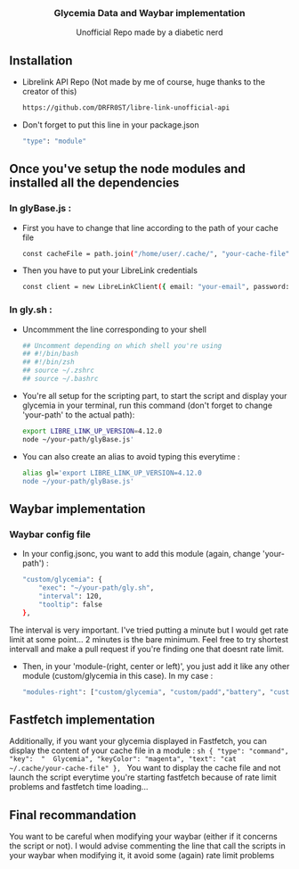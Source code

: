 <br />
<div align="center">
  <h3 align="center">Glycemia Data and Waybar implementation</h3>

  <p align="center">
    Unofficial Repo made by a diabetic nerd
  </p>
</div>

## Installation
* Librelink API Repo (Not made by me of course, huge thanks to the creator of this)
    ```sh 
    https://github.com/DRFR0ST/libre-link-unofficial-api
    ```
* Don't forget to put this line in your package.json
    ```sh
    "type": "module"
    ```
## Once you've setup the node modules and installed all the dependencies
### In glyBase.js : 
* First you have to change that line according to the path of your cache file
    ```sh
    const cacheFile = path.join("/home/user/.cache/", "your-cache-file");
    ```
* Then you have to put your LibreLink credentials
    ```sh
    const client = new LibreLinkClient({ email: "your-email", password: "your-password" });
    ```
### In gly.sh : 
* Uncommment the line corresponding to your shell
    ```sh
    ## Uncomment depending on which shell you're using
    ## #!/bin/bash
    ## #!/bin/zsh
    ## source ~/.zshrc
    ## source ~/.bashrc
    ```
* You're all setup for the scripting part, to start the script and display your glycemia in your terminal, run this command (don't forget to change 'your-path' to the actual path):
    ```sh
    export LIBRE_LINK_UP_VERSION=4.12.0
    node ~/your-path/glyBase.js'
    ```
* You can also create an alias to avoid typing this everytime :
    ```sh
    alias gl='export LIBRE_LINK_UP_VERSION=4.12.0
    node ~/your-path/glyBase.js'
    ```

## Waybar implementation
### Waybar config file 
* In your config.jsonc, you want to add this module (again, change 'your-path') : 
    ```sh
    "custom/glycemia": {
        "exec": "~/your-path/gly.sh",
        "interval": 120,
        "tooltip": false
    },
    ```
The interval is very important. I've tried putting a minute but I would get rate limit at some point... 2 minutes is the bare minimum. Feel free to try shortest intervall and make a pull request if you're finding one that doesnt rate limit.

* Then, in your 'module-(right, center or left)', you just add it like any other module (custom/glycemia in this case). In my case : 
    ```sh
    "modules-right": ["custom/glycemia", "custom/padd","battery", "custom/padd", "clock","custom/notification","custom/padd"],
    ```
## Fastfetch implementation
Additionally, if you want your glycemia displayed in Fastfetch, you can display the content of your cache file in a module : 
    ```sh
    {
      "type": "command",
      "key":  "  Glycemia",
      "keyColor": "magenta",
      "text": "cat ~/.cache/your-cache-file"
    },
    ```
You want to display the cache file and not launch the script everytime you're starting fastfetch because of rate limit problems and fastfetch time loading...

## Final recommandation
You want to be careful when modifying your waybar (either if it concerns the script or not). I would advise commenting the line that call the scripts in your waybar when modifying it, it avoid some (again) rate limit problems
